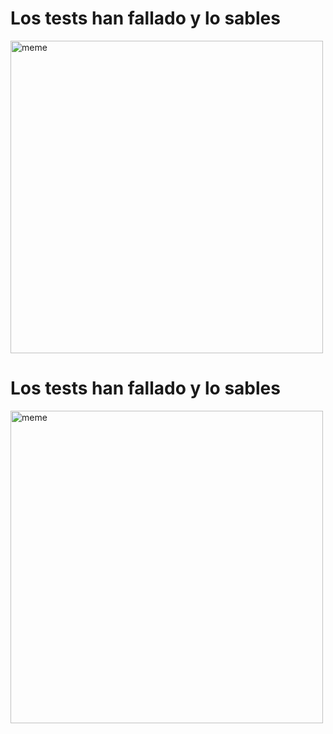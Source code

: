 <h1>Los tests han fallado y lo sables</h1> <img src="https://i.redd.it/v2gkcclwjyda1.gif" alt="meme" width="500" height="500"></img><h1>Los tests han fallado y lo sables</h1> <img src="https://i.redd.it/2sfilt5wjmda1.jpg" alt="meme" width="500" height="500"></img>